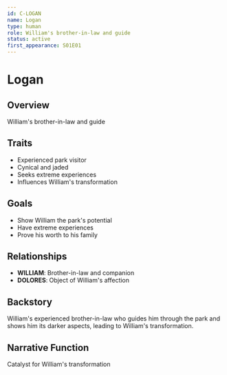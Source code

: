 ```yaml
---
id: C-LOGAN
name: Logan
type: human
role: William's brother-in-law and guide
status: active
first_appearance: S01E01
---
```


# Logan

## Overview
William's brother-in-law and guide

## Traits
- Experienced park visitor
- Cynical and jaded
- Seeks extreme experiences
- Influences William's transformation

## Goals
- Show William the park's potential
- Have extreme experiences
- Prove his worth to his family

## Relationships
- **WILLIAM**: Brother-in-law and companion
- **DOLORES**: Object of William's affection

## Backstory
William's experienced brother-in-law who guides him through the park and shows him its darker aspects, leading to William's transformation.

## Narrative Function
Catalyst for William's transformation

